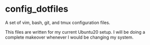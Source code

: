 # config_dotfiles
A set of vim, bash, git, and tmux configuration files.

This files are written for my current Ubuntu20 setup. I will be doing a complete makeover whenever I would be changing my system.


